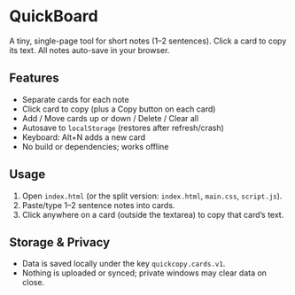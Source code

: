 # QuickBoard

A tiny, single-page tool for short notes (1–2 sentences). Click a card to copy its text. All notes auto-save in your browser.

## Features
- Separate cards for each note
- Click card to copy (plus a Copy button on each card)
- Add / Move cards up or down / Delete / Clear all
- Autosave to `localStorage` (restores after refresh/crash)
- Keyboard: Alt+N adds a new card
- No build or dependencies; works offline

## Usage
1. Open `index.html` (or the split version: `index.html`, `main.css`, `script.js`).
2. Paste/type 1–2 sentence notes into cards.
3. Click anywhere on a card (outside the textarea) to copy that card’s text.

## Storage & Privacy
- Data is saved locally under the key `quickcopy.cards.v1`.
- Nothing is uploaded or synced; private windows may clear data on close.